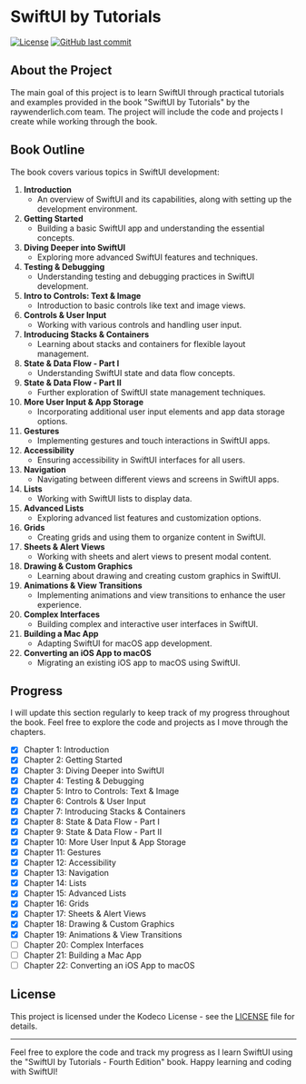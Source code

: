 # SwiftUI by Tutorials

[![License](https://img.shields.io/badge/license-Kodeco-blue.svg)](LICENSE)
[![GitHub last commit](https://img.shields.io/github/last-commit/Brynner03/sui-materials/editions/5.0)](https://github.com/Brynner03/sui-materials/commits/editions/5.0)
## About the Project

The main goal of this project is to learn SwiftUI through practical tutorials and examples provided in the book "SwiftUI by Tutorials" by the raywenderlich.com team. The project will include the code and projects I create while working through the book.

## Book Outline

The book covers various topics in SwiftUI development:

1. **Introduction**
   - An overview of SwiftUI and its capabilities, along with setting up the development environment.
2. **Getting Started**
   - Building a basic SwiftUI app and understanding the essential concepts.
3. **Diving Deeper into SwiftUI**
   - Exploring more advanced SwiftUI features and techniques.
4. **Testing & Debugging**
   - Understanding testing and debugging practices in SwiftUI development.
5. **Intro to Controls: Text & Image**
   - Introduction to basic controls like text and image views.
6. **Controls & User Input**
   - Working with various controls and handling user input.
7. **Introducing Stacks & Containers**
   - Learning about stacks and containers for flexible layout management.
8. **State & Data Flow - Part I**
   - Understanding SwiftUI state and data flow concepts.
9. **State & Data Flow - Part II**
   - Further exploration of SwiftUI state management techniques.
10. **More User Input & App Storage**
    - Incorporating additional user input elements and app data storage options.
11. **Gestures**
    - Implementing gestures and touch interactions in SwiftUI apps.
12. **Accessibility**
    - Ensuring accessibility in SwiftUI interfaces for all users.
13. **Navigation**
    - Navigating between different views and screens in SwiftUI apps.
14. **Lists**
    - Working with SwiftUI lists to display data.
15. **Advanced Lists**
    - Exploring advanced list features and customization options.
16. **Grids**
    - Creating grids and using them to organize content in SwiftUI.
17. **Sheets & Alert Views**
    - Working with sheets and alert views to present modal content.
18. **Drawing & Custom Graphics**
    - Learning about drawing and creating custom graphics in SwiftUI.
19. **Animations & View Transitions**
    - Implementing animations and view transitions to enhance the user experience.
20. **Complex Interfaces**
    - Building complex and interactive user interfaces in SwiftUI.
21. **Building a Mac App**
    - Adapting SwiftUI for macOS app development.
22. **Converting an iOS App to macOS**
    - Migrating an existing iOS app to macOS using SwiftUI.

## Progress

I will update this section regularly to keep track of my progress throughout the book. Feel free to explore the code and projects as I move through the chapters.

- [x] Chapter 1: Introduction
- [x] Chapter 2: Getting Started
- [x] Chapter 3: Diving Deeper into SwiftUI
- [x] Chapter 4: Testing & Debugging
- [x] Chapter 5: Intro to Controls: Text & Image
- [x] Chapter 6: Controls & User Input
- [x] Chapter 7: Introducing Stacks & Containers
- [x] Chapter 8: State & Data Flow - Part I
- [x] Chapter 9: State & Data Flow - Part II
- [x] Chapter 10: More User Input & App Storage
- [x] Chapter 11: Gestures
- [x] Chapter 12: Accessibility
- [x] Chapter 13: Navigation
- [x] Chapter 14: Lists
- [x] Chapter 15: Advanced Lists
- [x] Chapter 16: Grids
- [x] Chapter 17: Sheets & Alert Views
- [x] Chapter 18: Drawing & Custom Graphics
- [x] Chapter 19: Animations & View Transitions
- [ ] Chapter 20: Complex Interfaces
- [ ] Chapter 21: Building a Mac App
- [ ] Chapter 22: Converting an iOS App to macOS

## License

This project is licensed under the Kodeco License - see the [LICENSE](LICENSE) file for details.

---

Feel free to explore the code and track my progress as I learn SwiftUI using the "SwiftUI by Tutorials - Fourth Edition" book. Happy learning and coding with SwiftUI!
